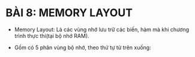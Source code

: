 # BÀI 8: MEMORY LAYOUT

- Memory Layout: Là các vùng nhớ lưu trữ các biến, hàm mà khi chương trình thực thi(tại bộ nhớ RAM).

- Gồm có 5 phân vùng bộ nhớ, theo thứ tự từ trên xuống:

    
  
